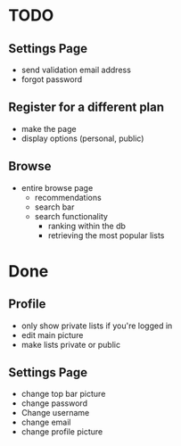 # TODO

## Settings Page
- send validation email address
- forgot password

## Register for a different plan
- make the page
- display options (personal, public)

## Browse
- entire browse page
    - recommendations
    - search bar
    - search functionality
        - ranking within the db
        - retrieving the most popular lists



# Done

## Profile
- only show private lists if you're logged in
- edit main picture
- make lists private or public

## Settings Page
- change top bar picture
- change password
- Change username
- change email
- change profile picture